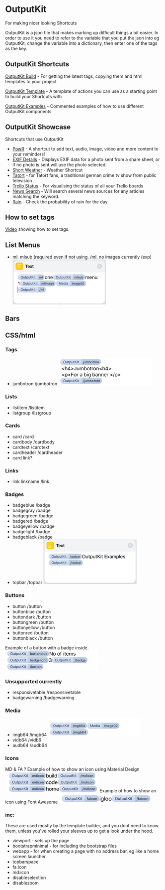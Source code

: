 # OutputKit
For making nicer looking Shortcuts

OutputKit is a json file that makes marking up difficult things a bit easier. In order to use it you need to refer to the variable that you put the json into eg OutputKit, change the variable into a dictionary, then enter one of the tags as the key.

## OutputKit Shortcuts
[OutputKit Build](https://routinehub.co/shortcut/1221) - For getting the latest tags, copying them and html templates to your project

[OutputKit Template](https://routinehub.co/shortcut/1220) - A template of actions you can use as a starting point to build your Shortcuts with 

[OutputKit Examples](https://routinehub.co/shortcut/1219) - Commented examples of how to use different OutputKit components

## OutputKit Showcase
Shortcuts that use OutputKit
- [PowR](https://routinehub.co/shortcut/1430) - A shortcut to add text, audio, image, video and more content to your reminders!
- [EXIF Details](https://routinehub.co/shortcut/913) - Displays EXIF data for a photo sent from a share sheet, or if no photo is sent will use the photo selected.
- [Short Weather](https://www.reddit.com/r/shortcuts/comments/abn8mp/i_wanted_to_play_around_with_outputkit_so_i_made/) - Weather Shortcut
- [Tatort](https://www.reddit.com/r/shortcuts/comments/9ze26m/tatort_viewer/) - for Tatort fans, a traditional german crime tv show from public television
- [Trello Status](https://routinehub.co/shortcut/1243) - For visualising the status of all your Trello boards
- [News Search](https://routinehub.co/shortcut/836) - Will search several news sources for any articles matching the keyword.
- [Rain](https://routinehub.co/shortcut/1222) - Check the probability of rain for the day

## How to set tags
[Video](https://imgur.com/a/vwme7Ov) showing how to set tags.

## List Menus
- ml.   mlsub (required even if not using.  /ml. no images currently (exp)
![Picture](https://github.com/nturpin0/OutputKit/raw/master/Images/IMG_0825.png)

## Bars


## CSS/html
### Tags
- jumbotron    /jumbotron
![Picture](https://github.com/nturpin0/OutputKit/raw/master/Images/IMG_0827.png)

### Lists
- listitem    /listitem
- listgroup   /listgroup

### Cards
- card      /card
- cardbody   /cardbody
- cardtext   /cardtext
- cardheader   /cardheader
- card link?

### Links
- link    linkname   /link 

### Badges
- badgeblue    /badge
- badgegray     /badge
- badgegreen   /badge
- badgered      /badge
- badgeyellow    /badge
- badgelight     /badge
- badgeblack    /badge
- topbar   /topbar
![Picture](https://github.com/nturpin0/OutputKit/raw/master/Images/IMG_0826.png)

### Buttons
- button /button
- buttonblue  /button
- buttondark     /button
- buttongreen  /button
- buttonyellow    /button
- buttonred    /button 
- buttonblack  /button

Example of a button with a badge inside.
![Picture](https://github.com/nturpin0/OutputKit/raw/master/Images/IMG_0828.png)

### Unsupported currently
- responsivetable    /responsivetable
- badgewarning    /badgewarning

### Media
- imgb64  /imgb64
![Picture](https://github.com/nturpin0/OutputKit/raw/master/Images/IMG_0829.png)
- vidb64  /vidb6
- audb64  /audb64

### Icons
MD & FA ?
Example of how to show an icon using Material Design
![Picture](https://github.com/nturpin0/OutputKit/raw/master/Images/IMG_0830.png)
Example of how to show an icon using Font Awesome
![Picture](https://github.com/nturpin0/OutputKit/raw/master/Images/IMG_0831.png)

### inc:
These are used mostly by the template builder, and you dont need to know them, unless you've rolled your sleeves up to get a look under the hood.
- viewport - sets up the page
- bootstrapminimal - for including the bootstrap files
- webapp - for when creating a page with no address bar, eg like a home screen launcher
- topbarspace
- fa:icon
- md:icon
- disableselection
- disablezoom

